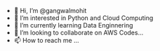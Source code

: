 - 👋 Hi, I’m @gangwalmohit
- 👀 I’m interested in Python and Cloud Computing
- 🌱 I’m currently learning Data Enginnering
- 💞️ I’m looking to collaborate on AWS Codes...
- 📫 How to reach me ...

<!---
gangwalmohit/gangwalmohit is a ✨ special ✨ repository because its `README.md` (this file) appears on your GitHub profile.
You can click the Preview link to take a look at your changes.
--->
